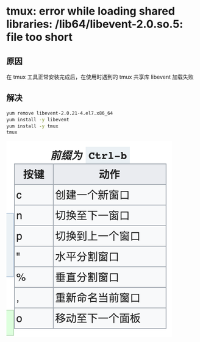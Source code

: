 # tmux: error while loading shared libraries: /lib64/libevent-2.0.so.5: file too short

## 原因
在 tmux 工具正常安装完成后，在使用时遇到的 tmux 共享库 libevent 加载失败

## 解决

```sh
yum remove libevent-2.0.21-4.el7.x86_64
yum install -y libevent
yum install -y tmux
tmux
```

![pasted-image](images/6_linux/20210317134619.png)

<comment/>